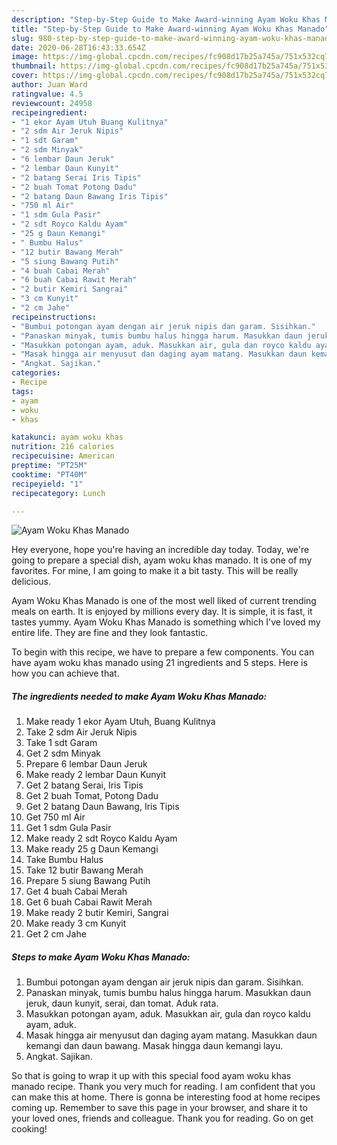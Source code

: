 ```yaml
---
description: "Step-by-Step Guide to Make Award-winning Ayam Woku Khas Manado"
title: "Step-by-Step Guide to Make Award-winning Ayam Woku Khas Manado"
slug: 980-step-by-step-guide-to-make-award-winning-ayam-woku-khas-manado
date: 2020-06-28T16:43:33.654Z
image: https://img-global.cpcdn.com/recipes/fc908d17b25a745a/751x532cq70/ayam-woku-khas-manado-foto-resep-utama.jpg
thumbnail: https://img-global.cpcdn.com/recipes/fc908d17b25a745a/751x532cq70/ayam-woku-khas-manado-foto-resep-utama.jpg
cover: https://img-global.cpcdn.com/recipes/fc908d17b25a745a/751x532cq70/ayam-woku-khas-manado-foto-resep-utama.jpg
author: Juan Ward
ratingvalue: 4.5
reviewcount: 24958
recipeingredient:
- "1 ekor Ayam Utuh Buang Kulitnya"
- "2 sdm Air Jeruk Nipis"
- "1 sdt Garam"
- "2 sdm Minyak"
- "6 lembar Daun Jeruk"
- "2 lembar Daun Kunyit"
- "2 batang Serai Iris Tipis"
- "2 buah Tomat Potong Dadu"
- "2 batang Daun Bawang Iris Tipis"
- "750 ml Air"
- "1 sdm Gula Pasir"
- "2 sdt Royco Kaldu Ayam"
- "25 g Daun Kemangi"
- " Bumbu Halus"
- "12 butir Bawang Merah"
- "5 siung Bawang Putih"
- "4 buah Cabai Merah"
- "6 buah Cabai Rawit Merah"
- "2 butir Kemiri Sangrai"
- "3 cm Kunyit"
- "2 cm Jahe"
recipeinstructions:
- "Bumbui potongan ayam dengan air jeruk nipis dan garam. Sisihkan.​"
- "Panaskan minyak, tumis bumbu halus hingga harum. Masukkan daun jeruk, daun kunyit, serai, dan tomat. Aduk rata. ​"
- "Masukkan potongan ayam, aduk. Masukkan air, gula dan royco kaldu ayam, aduk. ​"
- "Masak hingga air menyusut dan daging ayam matang. Masukkan daun kemangi dan daun bawang. Masak hingga daun kemangi layu."
- "Angkat. Sajikan."
categories:
- Recipe
tags:
- ayam
- woku
- khas

katakunci: ayam woku khas 
nutrition: 216 calories
recipecuisine: American
preptime: "PT25M"
cooktime: "PT40M"
recipeyield: "1"
recipecategory: Lunch

---
```



![Ayam Woku Khas Manado](https://img-global.cpcdn.com/recipes/fc908d17b25a745a/751x532cq70/ayam-woku-khas-manado-foto-resep-utama.jpg)

Hey everyone, hope you're having an incredible day today. Today, we're going to prepare a special dish, ayam woku khas manado. It is one of my favorites. For mine, I am going to make it a bit tasty. This will be really delicious.

Ayam Woku Khas Manado is one of the most well liked of current trending meals on earth. It is enjoyed by millions every day. It is simple, it is fast, it tastes yummy. Ayam Woku Khas Manado is something which I've loved my entire life. They are fine and they look fantastic.




To begin with this recipe, we have to prepare a few components. You can have ayam woku khas manado using 21 ingredients and 5 steps. Here is how you can achieve that.

<!--inarticleads1-->

##### The ingredients needed to make Ayam Woku Khas Manado:

1. Make ready 1 ekor Ayam Utuh, Buang Kulitnya
1. Take 2 sdm Air Jeruk Nipis
1. Take 1 sdt Garam
1. Get 2 sdm Minyak
1. Prepare 6 lembar Daun Jeruk
1. Make ready 2 lembar Daun Kunyit
1. Get 2 batang Serai, Iris Tipis
1. Get 2 buah Tomat, Potong Dadu
1. Get 2 batang Daun Bawang, Iris Tipis
1. Get 750 ml Air
1. Get 1 sdm Gula Pasir
1. Make ready 2 sdt Royco Kaldu Ayam
1. Make ready 25 g Daun Kemangi
1. Take  Bumbu Halus
1. Take 12 butir Bawang Merah
1. Prepare 5 siung Bawang Putih
1. Get 4 buah Cabai Merah
1. Get 6 buah Cabai Rawit Merah
1. Make ready 2 butir Kemiri, Sangrai
1. Make ready 3 cm Kunyit
1. Get 2 cm Jahe




<!--inarticleads2-->

##### Steps to make Ayam Woku Khas Manado:

1. Bumbui potongan ayam dengan air jeruk nipis dan garam. Sisihkan.​
1. Panaskan minyak, tumis bumbu halus hingga harum. Masukkan daun jeruk, daun kunyit, serai, dan tomat. Aduk rata. ​
1. Masukkan potongan ayam, aduk. Masukkan air, gula dan royco kaldu ayam, aduk. ​
1. Masak hingga air menyusut dan daging ayam matang. Masukkan daun kemangi dan daun bawang. Masak hingga daun kemangi layu.
1. Angkat. Sajikan.




So that is going to wrap it up with this special food ayam woku khas manado recipe. Thank you very much for reading. I am confident that you can make this at home. There is gonna be interesting food at home recipes coming up. Remember to save this page in your browser, and share it to your loved ones, friends and colleague. Thank you for reading. Go on get cooking!

